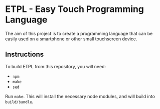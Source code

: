 # ETPL - Easy Touch Programming Language

The aim of this project is to create a programming language that can be easily
used on a smartphone or other small touchscreen device.

## Instructions

To build ETPL from this repository, you will need:
* `npm`
* `make`
* `sed`

Run `make`. This will install the necessary node modules, and will build into
`build/bundle`.
